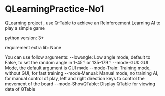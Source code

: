 # QLearningPractice-No1
QLearning project , use Q-Table to achieve an Reinforcement Learning AI  to play a simple game

python version: 3+

requirement extra lib: None

You can use follow arguments:
  --lowangle: Low angle mode, default to False, to set the random angle in 1-45 ° or 135-179 °
  --mode-GUI: GUI Mode, the default argument is GUI mode 
  --mode-Train: Training mode, without GUI, for fast training
  --mode-Manual: Manual mode, no training AI, for manual control of play, left and right direction keys to control the movement of the board
  --mode-ShowQTable: Display QTable for viewing data of QTable
